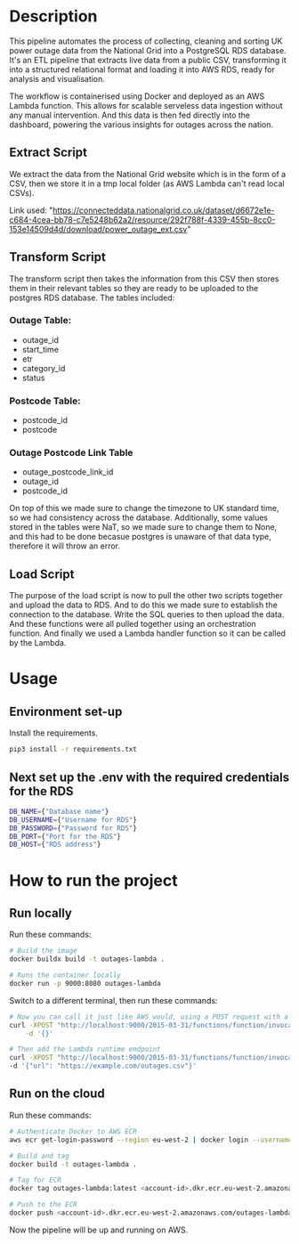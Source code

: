 # Description

This pipeline automates the process of collecting, cleaning and sorting UK power outage data from the National Grid into a PostgreSQL RDS database. It's an ETL pipeline that extracts live data from a public CSV, transforming it into a structured relational format and loading it into AWS RDS, ready for analysis and visualisation.

The workflow is containerised using Docker and deployed as an AWS Lambda function. This allows for scalable serveless data ingestion without any manual intervention. And this data is then fed directly into the dashboard, powering the various insights for outages across the nation.

## Extract Script
We extract the data from the National Grid website which is in the form of a CSV, then we store it in a tmp local folder (as AWS Lambda can't read local CSVs).

Link used: "https://connecteddata.nationalgrid.co.uk/dataset/d6672e1e-c684-4cea-bb78-c7e5248b62a2/resource/292f788f-4339-455b-8cc0-153e14509d4d/download/power_outage_ext.csv"

## Transform Script
The transform script then takes the information from this CSV then stores them in their relevant tables so they are ready to be uploaded to the postgres RDS database. The tables included:

### Outage Table:
- outage_id
- start_time
- etr
- category_id
- status

### Postcode Table:
- postcode_id
- postcode

### Outage Postcode Link Table
- outage_postcode_link_id
- outage_id
- postcode_id

On top of this we made sure to change the timezone to UK standard time, so we had consistency across the database. Additionally, some values stored in the tables were NaT, so we made sure to change them to None, and this had to be done becasue postgres is unaware of that data type, therefore it will throw an error.

## Load Script

The purpose of the load script is now to pull the other two scripts together and upload the data to RDS. And to do this we made sure to establish the connection to the database. Write the SQL queries to then upload the data. And these functions were all pulled together using an orchestration function. And finally we used a Lambda handler function so it can be called by the Lambda.

# Usage

## Environment set-up

Install the requirements.

```sh
pip3 install -r requirements.txt
```

## Next set up the .env with the required credentials for the RDS

```sh
DB_NAME={"Database name"}
DB_USERNAME={"Username for RDS"}
DB_PASSWORD={"Password for RDS"}
DB_PORT={"Port for the RDS"}
DB_HOST={"RDS address"}
```

# How to run the project

## Run locally 

Run these commands:

```sh
# Build the image
docker buildx build -t outages-lambda .

# Runs the container locally
docker run -p 9000:8080 outages-lambda
```

Switch to a different terminal, then run these commands:

```sh
# Now you can call it just like AWS would, using a POST request with a JSON payload
curl -XPOST "http://localhost:9000/2015-03-31/functions/function/invocations" \
    -d '{}'

# Then add the Lambda runtime endpoint
curl -XPOST "http://localhost:9000/2015-03-31/functions/function/invocations" \
-d '{"url": "https://example.com/outages.csv"}'
```

## Run on the cloud

Run these commands:

```sh
# Authenticate Docker to AWS ECR
aws ecr get-login-password --region eu-west-2 | docker login --username AWS --password-stdin <account-id>.dkr.ecr.eu-west-2.amazonaws.com

# Build and tag
docker build -t outages-lambda .

# Tag for ECR
docker tag outages-lambda:latest <account-id>.dkr.ecr.eu-west-2.amazonaws.com/outages-lambda:latest

# Push to the ECR
docker push <account-id>.dkr.ecr.eu-west-2.amazonaws.com/outages-lambda:latest
```

Now the pipeline will be up and running on AWS.